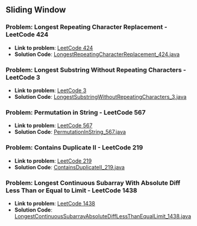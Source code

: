 ## Sliding Window

### Problem: Longest Repeating Character Replacement - LeetCode 424

- **Link to problem**: [LeetCode 424](https://leetcode.com/problems/longest-repeating-character-replacement/)
- **Solution Code**: [LongestRepeatingCharacterReplacement_424.java](LongestRepeatingCharacterReplacement_424.java)

### Problem: Longest Substring Without Repeating Characters - LeetCode 3

- **Link to problem**: [LeetCode 3](https://leetcode.com/problems/longest-substring-without-repeating-characters/)
- **Solution Code**: [LongestSubstringWithoutRepeatingCharacters_3.java](LongestSubstringWithoutRepeatingCharacters_3.java)

### Problem: Permutation in String - LeetCode 567

- **Link to problem**: [LeetCode 567](https://leetcode.com/problems/permutation-in-string/)
- **Solution Code**: [PermutationInString_567.java](PermutationInString_567.java)

### Problem: Contains Duplicate II - LeetCode 219

- **Link to problem**: [LeetCode 219](https://leetcode.com/problems/contains-duplicate-ii/)
- **Solution Code**: [ContainsDuplicateII_219.java](ContainsDuplicateII_219.java)

### Problem: Longest Continuous Subarray With Absolute Diff Less Than or Equal to Limit - LeetCode 1438

- **Link to problem**: [LeetCode 1438](https://leetcode.com/problems/longest-continuous-subarray-with-absolute-diff-less-than-or-equal-to-limit/)
- **Solution Code**: [LongestContinuousSubarrayAbsoluteDiffLessThanEqualLimit_1438.java](LongestContinuousSubarrayAbsoluteDiffLessThanEqualLimit_1438.java)

